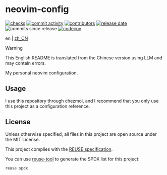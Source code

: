 <!--
SPDX-FileCopyrightText: 2025 Chen Linxuan <me@black-desk.cn>

SPDX-License-Identifier: MIT
-->

# neovim-config

[![checks][badge-shields-io-checks]][actions]
[![commit activity][badge-shields-io-commit-activity]][commits]
[![contributors][badge-shields-io-contributors]][contributors]
[![release date][badge-shields-io-release-date]][releases]
![commits since release][badge-shields-io-commits-since-release]
[![codecov][badge-shields-io-codecov]][codecov]

[badge-shields-io-checks]:
  https://img.shields.io/github/check-runs/black-desk/neovim-config/master

[actions]: https://github.com/black-desk/neovim-config/actions

[badge-shields-io-commit-activity]:
  https://img.shields.io/github/commit-activity/w/black-desk/neovim-config/master

[commits]: https://github.com/black-desk/neovim-config/commits/master

[badge-shields-io-contributors]:
  https://img.shields.io/github/contributors/black-desk/neovim-config

[contributors]: https://github.com/black-desk/neovim-config/graphs/contributors

[badge-shields-io-release-date]:
  https://img.shields.io/github/release-date/black-desk/neovim-config

[releases]: https://github.com/black-desk/neovim-config/releases

[badge-shields-io-commits-since-release]:
  https://img.shields.io/github/commits-since/black-desk/neovim-config/latest

[badge-shields-io-codecov]:
  https://codecov.io/github/black-desk/neovim-config/graph/badge.svg?token=6TSVGQ4L9X
[codecov]: https://codecov.io/github/black-desk/neovim-config

en | [zh_CN](README.zh_CN.md)

> [!WARNING]
>
> This English README is translated from the Chinese version using LLM and may
> contain errors.

My personal neovim configuration.

## Usage

I use this repository through chezmoi,
and I recommend that you only use this project as a configuration reference.

## License

Unless otherwise specified, all files in this project are open source under the MIT License.

This project complies with the [REUSE specification].

You can use [reuse-tool](https://github.com/fsfe/reuse-tool) to generate the
SPDX list for this project:

```bash
reuse spdx
```

[REUSE specification]: https://reuse.software/spec-3.3/
